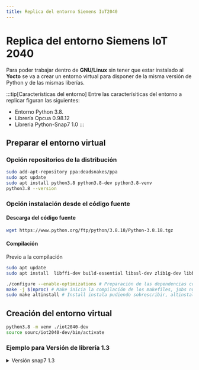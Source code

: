 ```yaml
---
title: Replica del entorno Siemens IoT2040
---
```


# Replica del entorno Siemens IoT 2040

Para poder trabajar dentro de **GNU/Linux** sin tener que estar instalado al **Yocto**  se va a crear un entorno virtual para disponer de la misma versión de Python y de las mismas liberías.

:::tip[Características del entorno]
Entre las caracterísiticas del entorno a replicar figuran las siguientes:
- Entorno Python 3.8.
- Librería Opcua  0.98.12
- Libreria Python-Snap7 1.0
:::


## Preparar el entorno virtual
### Opción repositorios de la distribución
```bash
sudo add-apt-repository ppa:deadsnakes/ppa
sudo apt update
sudo apt install python3.8 python3.8-dev python3.8-venv
python3.8 --version
```

### Opción instalación desde el código fuente
#### Descarga del código fuente
```bash
wget https://www.python.org/ftp/python/3.8.18/Python-3.8.18.tgz
```
#### Compilación
Previo a la compilación
```bash
sudo apt update
sudo apt install  libffi-dev build-essential libssl-dev zlib1g-dev libbz2-dev libreadline-dev libsqlite3-dev wget curl llvm libncursesw5-dev xz-utils tk-dev libxml2-dev libxmlsec1-dev  liblzma-dev
```

```bash
./configure --enable-optimizations # Preparación de las dependencias con optimización para los makefiles
make -j $(nproc) # Make inicia la compilación de los makefiles, jobs número de procesos paralelos a usar en la compilación y nproc devuelve el valor de núcleos disponibles
sudo make altinstall # Install instala pudiendo sobrescribir, altinstall sin sobrescribir ficheros críticos.

```

## Creación del entorno virtual

```bash
python3.8 -m venv ./iot2040-dev
source sourc/iot2040-dev/bin/activate
```
### Ejemplo para Versión de librería 1.3
<details>
<summary>
Versión snap7 1.3
</summary>

### Comprobaciones de versiones
Dentro de la terminal ejecutar
```bash
python3.8 --version # comprobar que es la versión correcta de 3.8.x
```
Una vez activado el entorno virtual ejecutar
```bash
python --version # debe de devolver la versión 3.8.x
```
### Instalación librerías
```bash
python -m ensurepip --upgrade # actualizar pip
pip install --upgrade pip setuptools wheel # herramientas para las librerías
pip install python-snap7 # instalación de la librería
```
Y se comprueba que este todo correctamente instalado

```bash
pip install python-snap7
Requirement already satisfied: python-snap7 in /*****/*****/*****/lib/python3.8/site-packages (1.3)
```
#### Versión específica
Si se quiere una versión específica se puede usar el siguiente método
```bash
pip install python-snap7==1.3
```


## Caso de uso de librería Siemens 7 (v-1.3)
Debido a la librería usada de S7 se han de tener en cuenta ciertas peculiaridades:
- Por temas de permisos en el OS se ha usado 1102 en vez de 102 como alternativa en desarrollo(otra opción es usar sudo).
- Usar solo el área DB que es la más estable en esta versión. 

### Código servidor
```python
import snap7
import ctypes
import time
import struct
import sys

def run_server():
    print("Iniciando servidor Snap7 1.3 en puerto 1102...")
    
    # Crear instancia del servidor
    server = snap7.server.Server()
    
    # Tamaño del área de datos
    db_size = 128
    
    # Configurar área DB (única área que funciona consistentemente en 1.3)
    db_data = (ctypes.c_uint8 * db_size)()
    
    try:
        # Registrar área DB - método compatible con 1.3
        server.register_area(snap7.server.srvAreaDB, 1, db_data)
        
        # Valores iniciales
        print("Configurando valores iniciales en DB1...")
        struct.pack_into('>h', db_data, 0, 1234)    # Entero en DB1.DBW0
        struct.pack_into('>f', db_data, 4, 3.14159) # Real en DB1.DBD4
        db_data[8] = db_data[8] | 0x01              # Bool en DB1.DBX8.0
        
        # Usar puerto 1102 (no privilegiado) en lugar de 102
        port = 1102
        print(f"Iniciando servidor en puerto {port}...")
        server.start(tcpport=port)
        
        print(f"Servidor Snap7 funcionando en localhost:{port}")
        print("Presiona Ctrl+C para detener...")
        
        while True:
            time.sleep(1)
            
    except Exception as e:
        print(f"Error: {str(e)}", file=sys.stderr)
    finally:
        server.stop()
        print("Servidor detenido")

if __name__ == '__main__':
    run_server()
```

### Código cliente
```python
import snap7
from snap7 import util

def run_client():
    print("Iniciando cliente Snap7...")
    
    client = snap7.client.Client()
    server_ip = '127.0.0.1'
    port = 1102  # Mismo puerto que el servidor
    
    try:
        print(f"Conectando a {server_ip}:{port}...")
        client.connect(server_ip, 0, 1, port)
        print("Conexión exitosa!")
        
        print("\nLeyendo DB1...")
        db1 = client.db_get(1)
        
        # Mostrar valores
        print(f"DB1.DBW0 (entero): {util.get_int(db1, 0)}")
        print(f"DB1.DBD4 (real): {util.get_real(db1, 4):.5f}")
        print(f"DB1.DBX8.0 (bool): {util.get_bool(db1, 8, 0)}")
        
        # Escribir y verificar nuevo valor
        print("\nEscribiendo 5678 en DB1.DBW10...")
        util.set_int(db1, 10, 5678)
        client.db_write(1, 0, db1)
        
        print("Valor actualizado:", util.get_int(client.db_get(1), 10))
        
    except Exception as e:
        print(f"Error: {e}")
    finally:
        client.disconnect()
        print("\nDesconectado")

if __name__ == '__main__':
    run_client()
```
</details>









